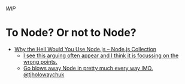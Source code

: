 _WIP_

# To Node? Or not to Node?
- [Why the Hell Would You Use Node.js – Node.js Collection](https://medium.com/the-node-js-collection/why-the-hell-would-you-use-node-js-4b053b94ab8e#.zjd9u9i98)
  - [I see this arguing often appear and I think it is focussing on the wrong points.](https://medium.com/@leichtgewicht/i-see-this-arguing-often-appear-and-i-think-it-is-focussing-on-the-wrong-points-a2c181135886#.xrvhu57kt)
  - [Go blows away Node in pretty much every way IMO. @tjholowaychuk](https://medium.com/@tjholowaychuk/go-blows-away-node-in-pretty-much-every-way-3b412b5050d8#.4wo51cq4s)
